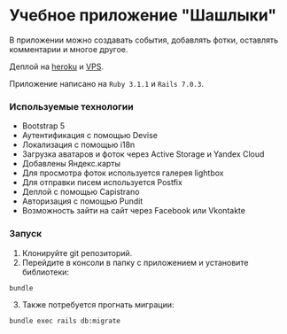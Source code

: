 # Учебное приложение "Шашлыки"

В приложении можно создавать события, добавлять фотки, оставлять комментарии и многое другое.

Деплой на [heroku](https://megakebab.herokuapp.com/) и [VPS](https://megakebab.ru/).

Приложение написано на `Ruby 3.1.1` и `Rails 7.0.3`.

### Используемые технологии

* Bootstrap 5
* Аутентификация с помощью Devise
* Локализация с помощью i18n
* Загрузка аватаров и фоток через Active Storage и Yandex Cloud
* Добавлены Яндекс.карты
* Для просмотра фоток используется галерея lightbox
* Для отправки писем используется Postfix
* Деплой с помощью Capistrano
* Авторизация с помощью Pundit
* Возможность зайти на сайт через Facebook или Vkontakte

### Запуск

1. Клонируйте git репозиторий.
2. Перейдите в консоли в папку с приложением и установите библиотеки:
```
bundle
```
3. Также потребуется прогнать миграции:
```
bundle exec rails db:migrate
```
